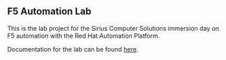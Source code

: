 ## F5 Automation Lab

This is the lab project for the Sirius Computer Solutions immersion day on F5 automation with the Red Hat Automation Platform.

Documentation for the lab can be found [here](https://github.com/mysidlabs.com/ansible-labs-adoc/f5-ansible-lab/README.md).

